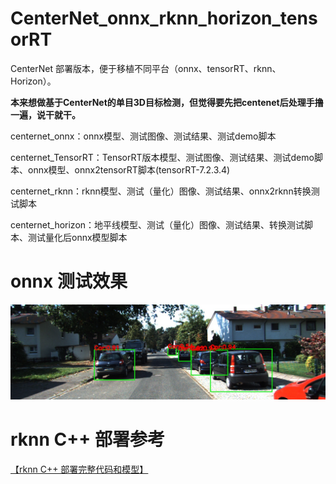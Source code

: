# CenterNet_onnx_rknn_horizon_tensorRT
CenterNet 部署版本，便于移植不同平台（onnx、tensorRT、rknn、Horizon）。

**本来想做基于CenterNet的单目3D目标检测，但觉得要先把centenet后处理手撸一遍，说干就干。**

centernet_onnx：onnx模型、测试图像、测试结果、测试demo脚本

centernet_TensorRT：TensorRT版本模型、测试图像、测试结果、测试demo脚本、onnx模型、onnx2tensorRT脚本(tensorRT-7.2.3.4)

centernet_rknn：rknn模型、测试（量化）图像、测试结果、onnx2rknn转换测试脚本

centernet_horizon：地平线模型、测试（量化）图像、测试结果、转换测试脚本、测试量化后onnx模型脚本

# onnx 测试效果

![image](https://github.com/cqu20160901/CenterNet_onnx_rknn_horizon_tensorRT/blob/main/centernet_onnx/test_onnx_result.jpg)


# rknn C++ 部署参考
[【rknn C++ 部署完整代码和模型】](https://github.com/cqu20160901/CenterNet_rknn_Cplusplus)
